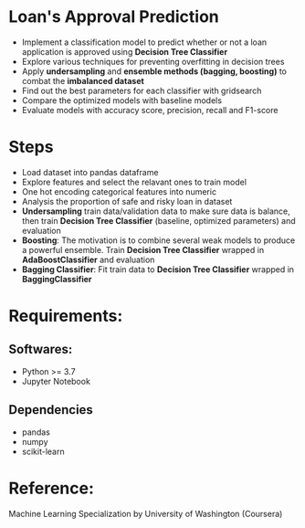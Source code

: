 # Loan's Approval Prediction
 - Implement a classification model to predict whether or not a loan application is approved using **Decision Tree Classifier**
 - Explore various techniques for preventing overfitting in decision trees
 - Apply **undersampling** and **ensemble methods (bagging, boosting)** to combat the **imbalanced dataset**
 - Find out the best parameters for each classifier with gridsearch
 - Compare the optimized models with baseline models
 - Evaluate models with accuracy score, precision, recall and F1-score
 
 # Steps
 - Load dataset into pandas dataframe
 - Explore features and select the relavant ones to train model
 - One hot encoding categorical features into numeric 
 - Analysis the proportion of safe and risky loan in dataset
 - **Undersampling** train data/validation data to make sure data is balance, then train **Decision Tree Classifier** (baseline, optimized parameters) and evaluation
 - **Boosting**: The motivation is to combine several weak models to produce a powerful ensemble. Train **Decision Tree Classifier** wrapped in **AdaBoostClassifier** and evaluation
- **Bagging Classifier**: Fit train data to  **Decision Tree Classifier** wrapped in **BaggingClassifier**

# Requirements:
## Softwares:
- Python >= 3.7
- Jupyter Notebook
## Dependencies
- pandas
- numpy
- scikit-learn

# Reference:
Machine Learning Specialization by University of Washington (Coursera)
